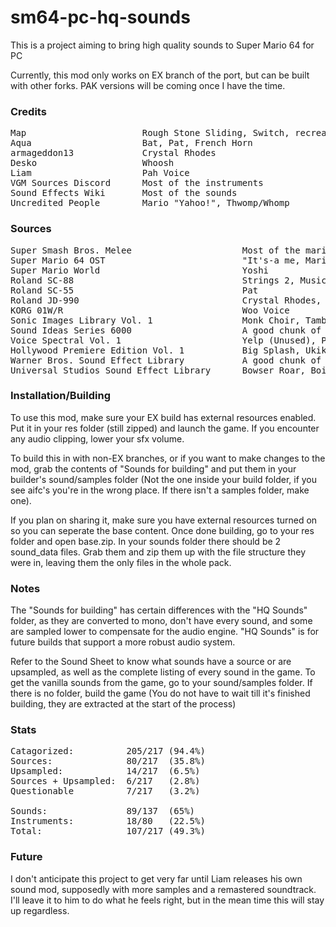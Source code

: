 # sm64-pc-hq-sounds
This is a project aiming to bring high quality sounds to Super Mario 64 for PC

Currently, this mod only works on EX branch of the port, but can be built with other forks. PAK versions will be coming once I have the time.

### Credits


<pre>Map                      Rough Stone Sliding, Switch, recreated Lava, Waterfall 2, Metalcap
Aqua                     Bat, Pat, French Horn
armageddon13             Crystal Rhodes
Desko                    Whoosh
Liam                     Pah Voice
VGM Sources Discord      Most of the instruments
Sound Effects Wiki       Most of the sounds
Uncredited People        Mario "Yahoo!", Thwomp/Whomp</pre>


### Sources

<pre>Super Smash Bros. Melee                     Most of the mario voices
Super Mario 64 OST                          "It's-a me, Mario!"
Super Mario World                           Yoshi
Roland SC-88                                Strings 2, Music Box, Glockenspiel, French Horn
Roland SC-55                                Pat
Roland JD-990                               Crystal Rhodes, Pan Flute
KORG 01W/R                                  Woo Voice
Sonic Images Library Vol. 1                 Monk Choir, Tambourine, Steel Drum
Sound Ideas Series 6000                     A good chunk of the sounds
Voice Spectral Vol. 1                       Yelp (Unused), Pah Voice
Hollywood Premiere Edition Vol. 1           Big Splash, Ukiki
Warner Bros. Sound Effect Library           A good chunk of the sounds
Universal Studios Sound Effect Library      Bowser Roar, Boing, Boing (Unused), Box Break</pre>


### Installation/Building

To use this mod, make sure your EX build has external resources enabled. Put it in your res folder (still zipped) and launch the game. If you encounter any audio clipping, lower your sfx volume.

To build this in with non-EX branches, or if you want to make changes to the mod, grab the contents of "Sounds for building" and put them in your builder's sound/samples folder (Not the one inside your build folder, if you see aifc's you're in the wrong place. If there isn't a samples folder, make one). 

If you plan on sharing it, make sure you have external resources turned on so you can seperate the base content. Once done building, go to your res folder and open base.zip. In your sounds folder there should be 2 sound_data files. Grab them and zip them up with the file structure they were in, leaving them the only files in the whole pack.


### Notes

The "Sounds for building" has certain differences with the "HQ Sounds" folder, as they are converted to mono, don't have every sound, and some are sampled lower to compensate for the audio engine. "HQ Sounds" is for future builds that support a more robust audio system.

Refer to the Sound Sheet to know what sounds have a source or are upsampled, as well as the complete listing of every sound in the game. To get the vanilla sounds from the game, go to your sound/samples folder. If there is no folder, build the game (You do not have to wait till it's finished building, they are extracted at the start of the process)


### Stats

<pre>Catagorized:          205/217 (94.4%)
Sources:              80/217  (35.8%)
Upsampled:            14/217  (6.5%)
Sources + Upsampled:  6/217   (2.8%)
Questionable          7/217   (3.2%)

Sounds:               89/137  (65%)
Instruments:          18/80   (22.5%)
Total:                107/217 (49.3%)</pre>


### Future

I don't anticipate this project to get very far until Liam releases his own sound mod, supposedly with more samples and a remastered soundtrack. I'll leave it to him to do what he feels right, but in the mean time this will stay up regardless.
